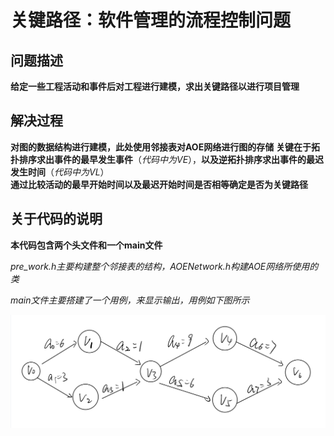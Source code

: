 # 关键路径：软件管理的流程控制问题  
  
## 问题描述  
**给定一些工程活动和事件后对工程进行建模，求出关键路径以进行项目管理**  

## 解决过程  
**对图的数据结构进行建模，此处使用邻接表对AOE网络进行图的存储**
**关键在于拓扑排序求出事件的最早发生事件**（*代码中为VE*），**以及逆拓扑排序求出事件的最迟发生时间**（*代码中为VL*）  
**通过比较活动的最早开始时间以及最迟开始时间是否相等确定是否为关键路径**  

## 关于代码的说明  
**本代码包含两个头文件和一个main文件**

*pre_work.h主要构建整个邻接表的结构，AOENetwork.h构建AOE网络所使用的类*

*main文件主要搭建了一个用例，来显示输出，用例如下图所示*

![image](https://github.com/Koubunnkei/Data-Structures-HW/blob/main/Critical%20Path/IMG_usecase.PNG)
